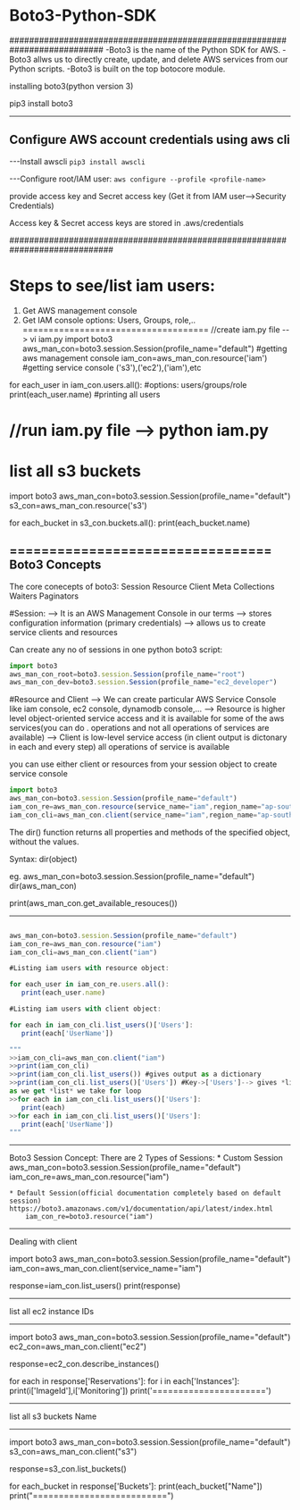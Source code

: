 # Boto3-Python-SDK


###########################################################################
-Boto3 is the name of the Python SDK for AWS.
-Boto3 allws us to directly create, update, and delete AWS services from our Python scripts.
-Boto3 is built on the top botocore module.

installing boto3(python version 3)

pip3 install boto3


--------------------
Configure AWS account credentials using aws cli
--------------------
---Install awscli
```pip3 install awscli```

---Configure root/IAM user:
```aws configure --profile <profile-name>```

provide access key and Secret access key
(Get it from IAM user-->Security Credentials)


Access key & Secret access keys are stored in .aws/credentials

#############################################################################

Steps to see/list iam users:
==================================
1. Get AWS management console
2. Get IAM console
    options: Users, Groups, role,..
====================================
//create iam.py file  --> vi iam.py
import boto3
aws_man_con=boto3.session.Session(profile_name="default")  #getting aws management console
iam_con=aws_man_con.resource('iam') #getting service console ('s3'),('ec2'),('iam'),etc

for each_user in iam_con.users.all():    #options: users/groups/role
	print(each_user.name)                #printing all users

//run iam.py file --> python iam.py
=================================
list all s3 buckets
=================================
import boto3
aws_man_con=boto3.session.Session(profile_name="default")
s3_con=aws_man_con.resource('s3')

for each_bucket in s3_con.buckets.all():
	print(each_bucket.name)

=================================
Boto3 Concepts
-----------------------------------
The core conecepts of boto3:
    Session
    Resource
    Client
    Meta
    Collections
    Waiters
    Paginators

#Session:
	--> It is an AWS Management Console in our terms
	--> stores configuration information (primary credentials)
	--> allows us to create service clients and resources

Can create any no of sessions in one python boto3 script:

```js
import boto3
aws_man_con_root=boto3.session.Session(profile_name="root")
aws_man_con_dev=boto3.session.Session(profile_name="ec2_developer")

```

#Resource and Client
    --> We can create particular AWS Service Console like iam console, ec2 console, dynamodb console,...
    --> Resource is higher level object-oriented service access and it is available for some of the aws services(you can do . operations and not all operations of services are available)
    --> Client is low-level service access (in client output is dictonary in each and every step) all operations of service is available

you can use either client or resources from your session object to create service console

```js
import boto3
aws_man_con=boto3.session.Session(profile_name="default")
iam_con_re=aws_man_con.resource(service_name="iam",region_name="ap-south-1")
iam_con_cli=aws_man_con.client(service_name="iam",region_name="ap-south-1")

```


 The dir() function returns all properties and methods of the specified object, without the values.

 Syntax: 
 dir(object)

 eg.
 aws_man_con=boto3.session.Session(profile_name="default")
 dir(aws_man_con)

 print(aws_man_con.get_available_resouces())


 -----------------------------------------------

 ```js

 aws_man_con=boto3.session.Session(profile_name="default")
 iam_con_re=aws_man_con.resource("iam")
 iam_con_cli=aws_man_con.client("iam")

 #Listing iam users with resource object:

 for each_user in iam_con_re.users.all():
    print(each_user.name)

#Listing iam users with client object:

for each in iam_con_cli.list_users()['Users']:
    print(each['UserName'])

"""
>>iam_con_cli=aws_man_con.client("iam")
>>print(iam_con_cli)
>>print(iam_con_cli.list_users()) #gives output as a dictionary
>>print(iam_con_cli.list_users()['Users']) #Key->['Users']--> gives *list* of users
as we get *list* we take for loop
>>for each in iam_con_cli.list_users()['Users']:
    print(each)
>>for each in iam_con_cli.list_users()['Users']:
    print(each['UserName'])
"""

 ```



_____________________________________________________

Boto3 Session Concept:
There are 2 Types of Sessions:
    * Custom Session
        aws_man_con=boto3.session.Session(profile_name="default")
        iam_con_re=aws_man_con.resource("iam")

    * Default Session(official documentation completely based on default session)
    https://boto3.amazonaws.com/v1/documentation/api/latest/index.html
        iam_con_re=boto3.resource("iam")

___________________________________________________________________

Dealing with client

import boto3
aws_man_con=boto3.session.Session(profile_name="default")
iam_con=aws_man_con.client(service_name="iam")

response=iam_con.list_users()
print(response)


--------------------------------------------
list all ec2  instance IDs
___________________________________________________________
import boto3
aws_man_con=boto3.session.Session(profile_name="default")
ec2_con=aws_man_con.client("ec2")

response=ec2_con.describe_instances()

for each in response['Reservations']:
    for i in each['Instances']:
        print(i['ImageId'],i['Monitoring'])
    print('======================')

-----------------------------------------------------------
list all s3 buckets Name
____________________________________________________________
import boto3
aws_man_con=boto3.session.Session(profile_name="default")
s3_con=aws_man_con.client("s3")

response=s3_con.list_buckets()

for each_bucket in response['Buckets']:
    print(each_bucket["Name"])
    print("==========================")


